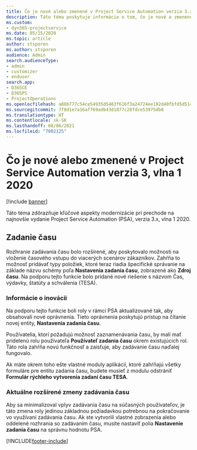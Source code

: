 ```yaml
---
title: Čo je nové alebo zmenené v Project Service Automation verzia 3.x, vlna 1 2020
description: Táto téma poskytuje informácie o tom, čo je nové a zmenené v Project Service Automation verzia 3, vlna 1 2020.
ms.custom:
- dyn365-projectservice
ms.date: 05/15/2020
ms.topic: article
author: stsporen
ms.author: stsporen
audience: Admin
search.audienceType:
- admin
- customizer
- enduser
search.app:
- D365CE
- D365PS
- ProjectOperations
ms.openlocfilehash: a88b777c54ce54935d5483f616f3a24724ee192d40fbfd5d514f990e958dd5ea
ms.sourcegitcommit: 7f8d1e7a16af769adb43d1877c28fdce53975db8
ms.translationtype: HT
ms.contentlocale: sk-SK
ms.lasthandoff: 08/06/2021
ms.locfileid: "7002125"
---
```

# <a name="whats-new-or-changed-in-project-service-automation-version-3-wave-1-2020"></a>Čo je nové alebo zmenené v Project Service Automation verzia 3, vlna 1 2020

[!include [banner](../includes/psa-now-project-operations.md)]

Táto téma zdôrazňuje kľúčové aspekty modernizácie pri prechode na najnovšie vydanie Project Service Automation (PSA), verzia 3.x, vlna 1 2020.

## <a name="time-entry"></a>Zadanie času
Rozhranie zadávania času bolo rozšírené, aby poskytovalo možnosti na vloženie časového vstupu do viacerých scenárov zákazníkov. Zahŕňa to možnosť pridávať typy položiek, ktoré teraz riadia špecifické správanie na základe názvu schémy poľa **Nastavenia zadania času**, zobrazené ako **Zdroj času**. Na podporu tejto funkcie bolo pridané nové riešenie s názvom Čas, výdavky, štatúty a schválenia (TESA).

### <a name="upgrade-consideration"></a>Informácie o inovácii
Na podporu tejto funkcie boli roly v rámci PSA aktualizované tak, aby obsahovali nové oprávnenia. Tieto oprávnenia poskytujú prístup na čítanie novej entity, **Nastavenia zadania času**.

Používatelia, ktorí požadujú možnosť zaznamenávania času, by mali mať pridelenú rolu používateľa **Používateľ zadania času** okrem existujúcich rol. Táto rola zahŕňa novú funkčnosť a zaisťuje, aby zadávanie času naďalej fungovalo.

Ak máte okrem toho ešte vlastné moduly aplikácií, ktoré zahŕňajú všetky formuláre pre entitu zadania času, budete musieť z modulu odstrániť **Formulár rýchleho vytvorenia zadaní času TESA**.

### <a name="currently-extended-time-entry-changes"></a>Aktuálne rozšírené zmeny zadávania času
Aby sa minimalizoval vplyv zadávania času na súčasných používateľov, je táto zmena roly jedinou základnou požiadavkou potrebnou na pokračovanie vo využívaní zadávania času. Ak ste vytvorili vlastné zobrazenia alebo oddelené rozhrania so zadávaním času, musíte nastaviť polia **Nastavenie zadania času** na správnu hodnotu PSA.


[!INCLUDE[footer-include](../includes/footer-banner.md)]